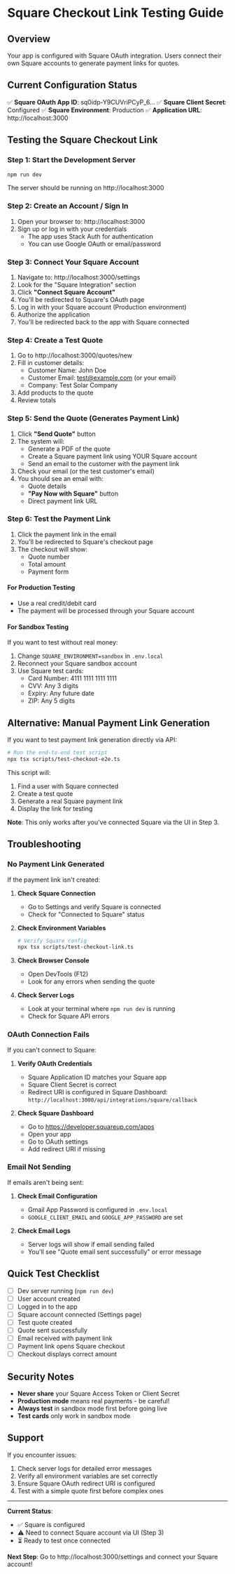 # Square Checkout Link Testing Guide

## Overview
Your app is configured with Square OAuth integration. Users connect their own Square accounts to generate payment links for quotes.

## Current Configuration Status

✅ **Square OAuth App ID**: sq0idp-Y9CUVriPCyP_6...
✅ **Square Client Secret**: Configured
✅ **Square Environment**: Production
✅ **Application URL**: http://localhost:3000

## Testing the Square Checkout Link

### Step 1: Start the Development Server

```bash
npm run dev
```

The server should be running on http://localhost:3000

### Step 2: Create an Account / Sign In

1. Open your browser to: http://localhost:3000
2. Sign up or log in with your credentials
   - The app uses Stack Auth for authentication
   - You can use Google OAuth or email/password

### Step 3: Connect Your Square Account

1. Navigate to: http://localhost:3000/settings
2. Look for the "Square Integration" section
3. Click **"Connect Square Account"**
4. You'll be redirected to Square's OAuth page
5. Log in with your Square account (Production environment)
6. Authorize the application
7. You'll be redirected back to the app with Square connected

### Step 4: Create a Test Quote

1. Go to http://localhost:3000/quotes/new
2. Fill in customer details:
   - Customer Name: John Doe
   - Customer Email: test@example.com (or your email)
   - Company: Test Solar Company
3. Add products to the quote
4. Review totals

### Step 5: Send the Quote (Generates Payment Link)

1. Click **"Send Quote"** button
2. The system will:
   - Generate a PDF of the quote
   - Create a Square payment link using YOUR Square account
   - Send an email to the customer with the payment link
3. Check your email (or the test customer's email)
4. You should see an email with:
   - Quote details
   - **"Pay Now with Square"** button
   - Direct payment link URL

### Step 6: Test the Payment Link

1. Click the payment link in the email
2. You'll be redirected to Square's checkout page
3. The checkout will show:
   - Quote number
   - Total amount
   - Payment form

#### For Production Testing
- Use a real credit/debit card
- The payment will be processed through your Square account

#### For Sandbox Testing
If you want to test without real money:
1. Change `SQUARE_ENVIRONMENT=sandbox` in `.env.local`
2. Reconnect your Square sandbox account
3. Use Square test cards:
   - Card Number: 4111 1111 1111 1111
   - CVV: Any 3 digits
   - Expiry: Any future date
   - ZIP: Any 5 digits

## Alternative: Manual Payment Link Generation

If you want to test payment link generation directly via API:

```bash
# Run the end-to-end test script
npx tsx scripts/test-checkout-e2e.ts
```

This script will:
1. Find a user with Square connected
2. Create a test quote
3. Generate a real Square payment link
4. Display the link for testing

**Note**: This only works after you've connected Square via the UI in Step 3.

## Troubleshooting

### No Payment Link Generated

If the payment link isn't created:

1. **Check Square Connection**
   - Go to Settings and verify Square is connected
   - Check for "Connected to Square" status

2. **Check Environment Variables**
   ```bash
   # Verify Square config
   npx tsx scripts/test-checkout-link.ts
   ```

3. **Check Browser Console**
   - Open DevTools (F12)
   - Look for any errors when sending the quote

4. **Check Server Logs**
   - Look at your terminal where `npm run dev` is running
   - Check for Square API errors

### OAuth Connection Fails

If you can't connect to Square:

1. **Verify OAuth Credentials**
   - Square Application ID matches your Square app
   - Square Client Secret is correct
   - Redirect URI is configured in Square Dashboard:
     `http://localhost:3000/api/integrations/square/callback`

2. **Check Square Dashboard**
   - Go to https://developer.squareup.com/apps
   - Open your app
   - Go to OAuth settings
   - Add redirect URI if missing

### Email Not Sending

If emails aren't being sent:

1. **Check Email Configuration**
   - Gmail App Password is configured in `.env.local`
   - `GOOGLE_CLIENT_EMAIL` and `GOOGLE_APP_PASSWORD` are set

2. **Check Email Logs**
   - Server logs will show if email sending failed
   - You'll see "Quote email sent successfully" or error message

## Quick Test Checklist

- [ ] Dev server running (`npm run dev`)
- [ ] User account created
- [ ] Logged in to the app
- [ ] Square account connected (Settings page)
- [ ] Test quote created
- [ ] Quote sent successfully
- [ ] Email received with payment link
- [ ] Payment link opens Square checkout
- [ ] Checkout displays correct amount

## Security Notes

- **Never share** your Square Access Token or Client Secret
- **Production mode** means real payments - be careful!
- **Always test** in sandbox mode first before going live
- **Test cards** only work in sandbox mode

## Support

If you encounter issues:

1. Check server logs for detailed error messages
2. Verify all environment variables are set correctly
3. Ensure Square OAuth redirect URI is configured
4. Test with a simple quote first before complex ones

---

**Current Status**:
- ✅ Square is configured
- ⚠️  Need to connect Square account via UI (Step 3)
- ⏳ Ready to test once connected

**Next Step**: Go to http://localhost:3000/settings and connect your Square account!
